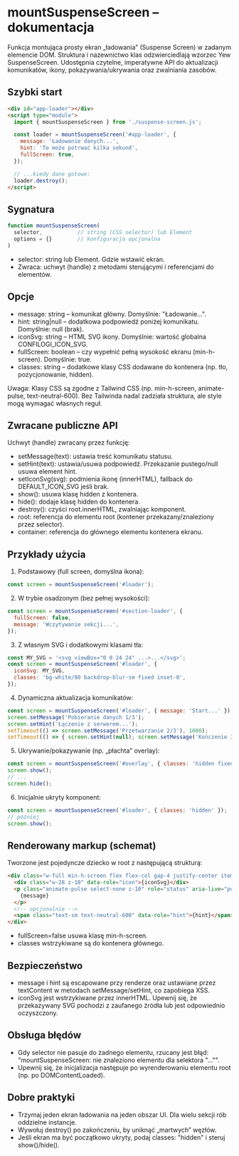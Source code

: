 # mountSuspenseScreen – dokumentacja

Funkcja montująca prosty ekran „ładowania” (Suspense Screen) w zadanym elemencie DOM. Struktura i nazewnictwo klas odzwierciedlają wzorzec Yew SuspenseScreen. Udostępnia czytelne, imperatywne API do aktualizacji komunikatów, ikony, pokazywania/ukrywania oraz zwalniania zasobów.

## Szybki start

```html
<div id="app-loader"></div>
<script type="module">
  import { mountSuspenseScreen } from './suspense-screen.js';

  const loader = mountSuspenseScreen('#app-loader', {
    message: 'Ładowanie danych...',
    hint: 'To może potrwać kilka sekund',
    fullScreen: true,
  });

  // ...kiedy dane gotowe:
  loader.destroy();
</script>
```

## Sygnatura

```js
function mountSuspenseScreen(
  selector,           // string (CSS selector) lub Element
  options = {}        // konfiguracja opcjonalna
)
```

- selector: string lub Element. Gdzie wstawić ekran.
- Zwraca: uchwyt (handle) z metodami sterującymi i referencjami do elementów.

## Opcje

- message: string – komunikat główny. Domyślnie: "Ładowanie...".
- hint: string|null – dodatkowa podpowiedź poniżej komunikatu. Domyślnie: null (brak).
- iconSvg: string – HTML SVG ikony. Domyślnie: wartość globalna CONFILOGI_ICON_SVG.
- fullScreen: boolean – czy wypełnić pełną wysokość ekranu (min-h-screen). Domyślnie: true.
- classes: string – dodatkowe klasy CSS dodawane do kontenera (np. tło, pozycjonowanie, hidden).

Uwaga: Klasy CSS są zgodne z Tailwind CSS (np. min-h-screen, animate-pulse, text-neutral-600). Bez Tailwinda nadal zadziała struktura, ale style mogą wymagać własnych reguł.

## Zwracane publiczne API

Uchwyt (handle) zwracany przez funkcję:

- setMessage(text): ustawia treść komunikatu statusu.
- setHint(text): ustawia/usuwa podpowiedź. Przekazanie pustego/null usuwa element hint.
- setIconSvg(svg): podmienia ikonę (innerHTML), fallback do DEFAULT_ICON_SVG jeśli brak.
- show(): usuwa klasę hidden z kontenera.
- hide(): dodaje klasę hidden do kontenera.
- destroy(): czyści root.innerHTML, zwalniając komponent.
- root: referencja do elementu root (kontener przekazany/znaleziony przez selector).
- container: referencja do głównego elementu kontenera ekranu.

## Przykłady użycia

1) Podstawowy (full screen, domyślna ikona):
```js
const screen = mountSuspenseScreen('#loader');
```

2) W trybie osadzonym (bez pełnej wysokości):
```js
const screen = mountSuspenseScreen('#section-loader', {
  fullScreen: false,
  message: 'Wczytywanie sekcji...',
});
```

3) Z własnym SVG i dodatkowymi klasami tła:
```js
const MY_SVG = '<svg viewBox="0 0 24 24" ...>...</svg>';
const screen = mountSuspenseScreen('#loader', {
  iconSvg: MY_SVG,
  classes: 'bg-white/80 backdrop-blur-sm fixed inset-0',
});
```

4) Dynamiczna aktualizacja komunikatów:
```js
const screen = mountSuspenseScreen('#loader', { message: 'Start...' });
screen.setMessage('Pobieranie danych 1/3');
screen.setHint('Łączenie z serwerem...');
setTimeout(() => screen.setMessage('Przetwarzanie 2/3'), 1000);
setTimeout(() => { screen.setHint(null); screen.setMessage('Kończenie 3/3'); }, 2000);
```

5) Ukrywanie/pokazywanie (np. „płachta” overlay):
```js
const screen = mountSuspenseScreen('#overlay', { classes: 'hidden fixed inset-0 bg-black/40' });
screen.show();
// ...
screen.hide();
```

6) Inicjalnie ukryty komponent:
```js
const screen = mountSuspenseScreen('#loader', { classes: 'hidden' });
// później
screen.show();
```

## Renderowany markup (schemat)

Tworzone jest pojedyncze dziecko w root z następującą strukturą:

```html
<div class="w-full min-h-screen flex flex-col gap-4 justify-center items-center z-10 {classes}">
  <div class="w-28 z-10" data-role="icon">{iconSvg}</div>
  <p class="animate-pulse select-none z-10" role="status" aria-live="polite" data-role="message">
    {message}
  </p>
  <!-- opcjonalnie -->
  <span class="text-sm text-neutral-600" data-role="hint">{hint}</span>
</div>
```

- fullScreen=false usuwa klasę min-h-screen.
- classes wstrzykiwane są do kontenera głównego.

## Bezpieczeństwo

- message i hint są escapowane przy renderze oraz ustawiane przez textContent w metodach setMessage/setHint, co zapobiega XSS.
- iconSvg jest wstrzykiwane przez innerHTML. Upewnij się, że przekazywany SVG pochodzi z zaufanego źródła lub jest odpowiednio oczyszczony.

## Obsługa błędów

- Gdy selector nie pasuje do żadnego elementu, rzucany jest błąd:
  "mountSuspenseScreen: nie znaleziono elementu dla selektora "…"".
- Upewnij się, że inicjalizacja następuje po wyrenderowaniu elementu root (np. po DOMContentLoaded).

## Dobre praktyki

- Trzymaj jeden ekran ładowania na jeden obszar UI. Dla wielu sekcji rób oddzielne instancje.
- Wywołuj destroy() po zakończeniu, by uniknąć „martwych” węzłów.
- Jeśli ekran ma być początkowo ukryty, podaj classes: "hidden" i steruj show()/hide().
